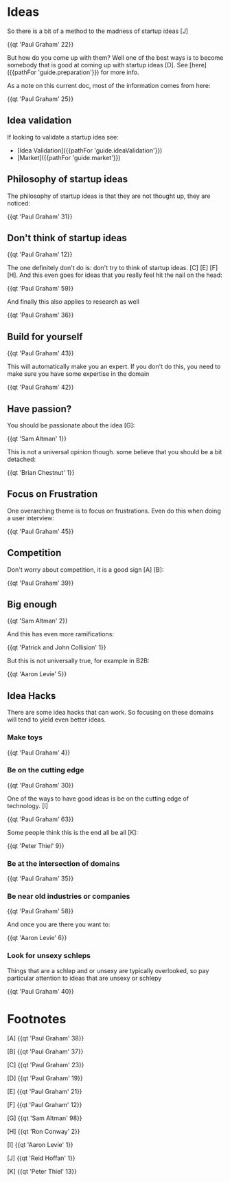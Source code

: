 # Ideas

So there is a bit of a method to the madness of startup ideas [J]

{{qt 'Paul Graham' 22}}

But how do you come up with them? Well one of the best ways is to become somebody that is good at coming up with startup ideas [D]. See [here]({{pathFor 'guide.preparation'}}) for more info.

As a note on this current doc, most of the information comes from here:

{{qt 'Paul Graham' 25}}

## Idea validation

If looking to validate a startup idea see:

* [Idea Validation]({{pathFor 'guide.ideaValidation'}})
* [Market]({{pathFor 'guide.market'}})

## Philosophy of startup ideas

The philosophy of startup ideas is that they are not thought up, they are noticed:

{{qt 'Paul Graham' 31}}

## Don't think of startup ideas

{{qt 'Paul Graham' 12}}

The one definitely don't do is: don't try to think of startup ideas. [C] [E] [F] [H]. And this even goes for ideas that you really feel hit the nail on the head:

{{qt 'Paul Graham' 59}}

And finally this also applies to research as well

{{qt 'Paul Graham' 36}}

## Build for yourself

{{qt 'Paul Graham' 43}}

This will automatically make you an expert. If you don't do this, you need to make sure you have some expertise in the domain

{{qt 'Paul Graham' 42}}

## Have passion?

You should be passionate about the idea [G]:

{{qt 'Sam Altman' 1}}

This is not a universal opinion though. some believe that you should be a bit detached:

{{qt 'Brian Chestnut' 1}}

## Focus on Frustration

One overarching theme is to focus on frustrations. Even do this when doing a user interview:

{{qt 'Paul Graham' 45}}

## Competition

Don't worry about competition, it is a good sign [A] [B]:

{{qt 'Paul Graham' 39}}

## Big enough

{{qt 'Sam Altman' 2}}

And this has even more ramifications:

{{qt 'Patrick and John Collision' 1}}

But this is not universally true, for example in B2B:

{{qt 'Aaron Levie' 5}}

## Idea Hacks

There are some idea hacks that can work. So focusing on these domains will tend to yield even better ideas.

### Make toys

{{qt 'Paul Graham' 4}}

### Be on the cutting edge

{{qt 'Paul Graham' 30}}

One of the ways to have good ideas is be on the cutting edge of technology. [I]

{{qt 'Paul Graham' 63}}

Some people think this is the end all be all [K]:

{{qt 'Peter Thiel' 9}}

### Be at the intersection of domains

{{qt 'Paul Graham' 35}}

### Be near old industries or companies

{{qt 'Paul Graham' 58}}

And once you are there you want to:

{{qt 'Aaron Levie' 6}}

### Look for unsexy schleps

Things that are a schlep and or unsexy are typically overlooked, so pay particular attention to ideas that are unsexy or schlepy

{{qt 'Paul Graham' 40}}

# Footnotes

[A] {{qt 'Paul Graham' 38}}

[B] {{qt 'Paul Graham' 37}}

[C] {{qt 'Paul Graham' 23}}

[D] {{qt 'Paul Graham' 19}}

[E] {{qt 'Paul Graham' 21}}

[F] {{qt 'Paul Graham' 12}}

[G] {{qt 'Sam Altman' 98}}

[H] {{qt 'Ron Conway' 2}}

[I] {{qt 'Aaron Levie' 1}}

[J] {{qt 'Reid Hoffan' 1}}

[K] {{qt 'Peter Thiel' 13}}
